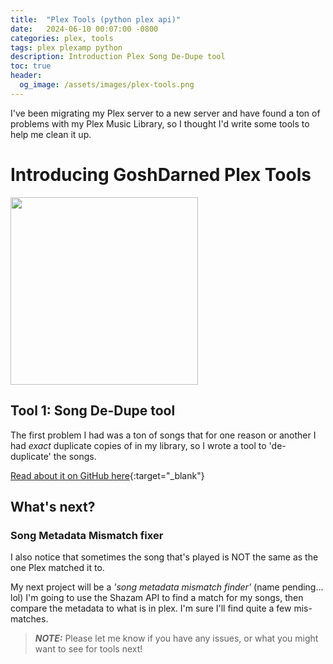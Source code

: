 ```yaml
---
title:  "Plex Tools (python plex api)"
date:   2024-06-10 00:07:00 -0800
categories: plex, tools
tags: plex plexamp python
description: Introduction Plex Song De-Dupe tool
toc: true
header:
  og_image: /assets/images/plex-tools.png
---
```


I've been migrating my Plex server to a new server and have found a ton of problems with my Plex Music Library, so I thought I'd write some tools to help me clean it up.

# Introducing GoshDarned Plex Tools

<img width="300" src="https://github.com/johnsturgeon/plex-tools/assets/9746310/0c42ce63-983b-43a6-8f2e-77338e204cba">

## Tool 1: Song De-Dupe tool

The first problem I had was a ton of songs that for one reason or another I had *exact* duplicate copies of in my library, so I wrote a tool to 'de-duplicate' the songs.

[Read about it on GitHub here](https://github.com/johnsturgeon/plex-tools){:target="_blank"}

## What's next?

### Song Metadata Mismatch fixer

I also notice that sometimes the song that's played is NOT the same as the one Plex matched it to.

My next project will be a *'song metadata mismatch finder'* (name pending... lol)  I'm going to use the Shazam API to find a match for my songs, then compare the metadata to what is in plex.  I'm sure I'll find quite a few mis-matches.

> **_NOTE:_** Please let me know if you have any issues, or what you might want to see for tools next!